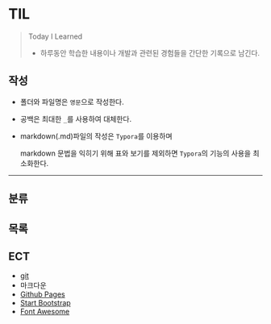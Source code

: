 # TIL

> Today I Learned
>
> - 하루동안 학습한 내용이나 개발과 관련된 경험들을 간단한 기록으로 남긴다.



## 작성

- 폴더와 파일명은 `영문`으로 작성한다.

- 공백은 최대한 `_`를 사용하여 대체한다.

- markdown(.md)파일의 작성은 `Typora`를 이용하며

  markdown 문법을 익히기 위해 표와 보기를 제외하면 `Typora`의 기능의 사용을 최소화한다.



---



## 분류











## 목록










## ECT

+ [git](./git)
+ 마크다운
+ [Github Pages](https://pages.github.com/)
+ [Start Bootstrap](https://pages.github.com/)
+ [Font Awesome](https://fontawesome.com/)



